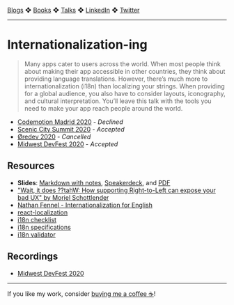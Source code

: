 [Blogs](../blogs.md) ❖ [Books](../books.md) ❖ [Talks](../talks.md) ❖ [LinkedIn](https://www.linkedin.com/in/victoriagonda/) ❖ [Twitter](https://twitter.com/TTGonda)

---

# Internationalization-ing

> Many apps cater to users across the world. When most people think about making their app accessible in other countries, they think about providing language translations. However, there’s much more to internationalization (i18n) than localizing your strings. When providing for a global audience, you also have to consider layouts, iconography, and cultural interpretation. You’ll leave this talk with the tools you need to make your app reach people around the world.

- [Codemotion Madrid 2020](https://www.codemotion.com/) - _Declined_
- [Scenic City Summit 2020](https://sceniccitysummit.com/) - _Accepted_
- [Øredev 2020](https://oredev.org/) - _Cancelled_
- [Midwest DevFest 2020](https://gdg.community.dev/events/details/google-gdg-columbia-mo-presents-devfest-midwest-2020/#/) - _Accepted_

## Resources

- **Slides**: [Markdown with notes](internationalizationing/slides.md), [Speakerdeck](https://speakerdeck.com/vgonda/internationalization-ing), and [PDF](internationalizationing/slides.pdf)
- ["Wait, it does ??tahW: How supporting Right-to-Left can expose your bad UX" by Moriel Schottlender](https://youtu.be/xpumLsaAWGw)
- [Nathan Fennel - Internationalization for English](https://youtu.be/oCOkBavwQ6I)
- [react-localization](https://www.npmjs.com/package/react-localization)
- [i18n checklist](https://w3c.github.io/i18n-drafts/techniques/shortchecklist.html)
- [i18n specifications](https://www.w3.org/International/techniques/developing-specs)
- [i18n validator](http://validator.w3.org/i18n-checker/)

## Recordings

- [Midwest DevFest 2020](https://youtu.be/x60VcYtKVdk)

---

If you like my work, consider [buying me a coffee ☕](https://www.buymeacoffee.com/96JjLEW)!
